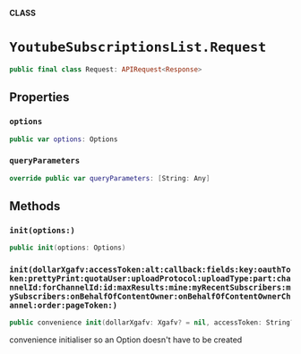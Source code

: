 **CLASS**

# `YoutubeSubscriptionsList.Request`

```swift
public final class Request: APIRequest<Response>
```

## Properties
### `options`

```swift
public var options: Options
```

### `queryParameters`

```swift
override public var queryParameters: [String: Any]
```

## Methods
### `init(options:)`

```swift
public init(options: Options)
```

### `init(dollarXgafv:accessToken:alt:callback:fields:key:oauthToken:prettyPrint:quotaUser:uploadProtocol:uploadType:part:channelId:forChannelId:id:maxResults:mine:myRecentSubscribers:mySubscribers:onBehalfOfContentOwner:onBehalfOfContentOwnerChannel:order:pageToken:)`

```swift
public convenience init(dollarXgafv: Xgafv? = nil, accessToken: String? = nil, alt: Alt? = nil, callback: String? = nil, fields: String? = nil, key: String? = nil, oauthToken: String? = nil, prettyPrint: Bool? = nil, quotaUser: String? = nil, uploadProtocol: String? = nil, uploadType: String? = nil, part: [String], channelId: String? = nil, forChannelId: String? = nil, id: [String]? = nil, maxResults: Int? = nil, mine: Bool? = nil, myRecentSubscribers: Bool? = nil, mySubscribers: Bool? = nil, onBehalfOfContentOwner: String? = nil, onBehalfOfContentOwnerChannel: String? = nil, order: Order? = nil, pageToken: String? = nil)
```

convenience initialiser so an Option doesn't have to be created

